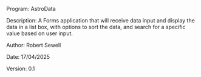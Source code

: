 Program:         AstroData

Description:     A Forms application that will receive data input and
                 display the data in a list box, with options to sort
                 the data, and search for a specific value based on
                 user input.
                 
              
Author:          Robert Sewell

Date:            17/04/2025

Version:         0.1

